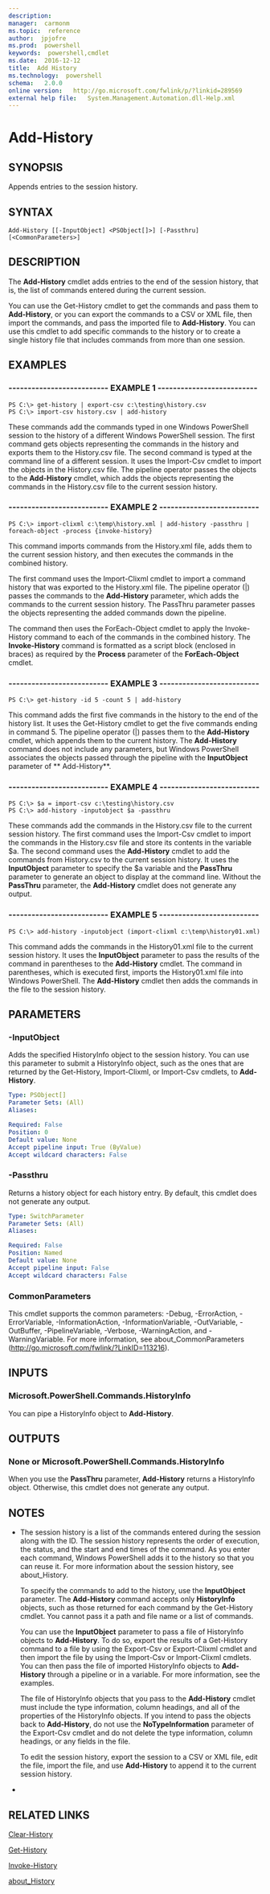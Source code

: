 ```yaml
---
description:  
manager:  carmonm
ms.topic:  reference
author:  jpjofre
ms.prod:  powershell
keywords:  powershell,cmdlet
ms.date:  2016-12-12
title:  Add History
ms.technology:  powershell
schema:   2.0.0
online version:   http://go.microsoft.com/fwlink/p/?linkid=289569
external help file:   System.Management.Automation.dll-Help.xml
---
```



# Add-History

## SYNOPSIS
Appends entries to the session history.

## SYNTAX

```
Add-History [[-InputObject] <PSObject[]>] [-Passthru] [<CommonParameters>]
```

## DESCRIPTION
The **Add-History** cmdlet adds entries to the end of the session history, that is, the list of commands entered during the current session.

You can use the Get-History cmdlet to get the commands and pass them to **Add-History**, or you can export the commands to a CSV or XML file, then import the commands, and pass the imported file to **Add-History**.
You can use this cmdlet to add specific commands to the history or to create a single history file that includes commands from more than one session.

## EXAMPLES

### -------------------------- EXAMPLE 1 --------------------------
```
PS C:\> get-history | export-csv c:\testing\history.csv
PS C:\> import-csv history.csv | add-history
```

These commands add the commands typed in one Windows PowerShell session to the history of a different Windows PowerShell session.
The first command gets objects representing the commands in the history and exports them to the History.csv file.
The second command is typed at the command line of a different session.
It uses the Import-Csv cmdlet to import the objects in the History.csv file.
The pipeline operator passes the objects to the **Add-History** cmdlet, which adds the objects representing the commands in the History.csv file to the current session history.

### -------------------------- EXAMPLE 2 --------------------------
```
PS C:\> import-clixml c:\temp\history.xml | add-history -passthru | foreach-object -process {invoke-history}
```

This command imports commands from the History.xml file, adds them to the current session history, and then executes the commands in the combined history.

The first command uses the Import-Clixml cmdlet to import a command history that was exported to the History.xml file.
The pipeline operator (|) passes the commands to the **Add-History** parameter, which adds the commands to the current session history.
The PassThru parameter passes the objects representing the added commands down the pipeline.

The command then uses the ForEach-Object cmdlet to apply the Invoke-History command to each of the commands in the combined history.
The **Invoke-History** command is formatted as a script block (enclosed in braces) as required by the **Process** parameter of the **ForEach-Object** cmdlet.

### -------------------------- EXAMPLE 3 --------------------------
```
PS C:\> get-history -id 5 -count 5 | add-history
```

This command adds the first five commands in the history to the end of the history list.
It uses the Get-History cmdlet to get the five commands ending in command 5.
The pipeline operator (|) passes them to the **Add-History** cmdlet, which appends them to the current history.
The **Add-History** command does not include any parameters, but Windows PowerShell associates the objects passed through the pipeline with the **InputObject** parameter of ** Add-History**.

### -------------------------- EXAMPLE 4 --------------------------
```
PS C:\> $a = import-csv c:\testing\history.csv
PS C:\> add-history -inputobject $a -passthru
```

These commands add the commands in the History.csv file to the current session history.
The first command uses the Import-Csv cmdlet to import the commands in the History.csv file and store its contents in the variable $a.
The second command uses the **Add-History** cmdlet to add the commands from History.csv to the current session history.
It uses the **InputObject** parameter to specify the $a variable and the **PassThru** parameter to generate an object to display at the command line.
Without the **PassThru** parameter, the **Add-History** cmdlet does not generate any output.

### -------------------------- EXAMPLE 5 --------------------------
```
PS C:\> add-history -inputobject (import-clixml c:\temp\history01.xml)
```

This command adds the commands in the History01.xml file to the current session history.
It uses the **InputObject** parameter to pass the results of the command in parentheses to the **Add-History** cmdlet.
The command in parentheses, which is executed first, imports the History01.xml file into Windows PowerShell.
The **Add-History** cmdlet then adds the commands in the file to the session history.

## PARAMETERS

### -InputObject
Adds the specified HistoryInfo object to the session history.
You can use this parameter to submit a HistoryInfo object, such as the ones that are returned by the Get-History, Import-Clixml, or Import-Csv cmdlets, to **Add-History**.

```yaml
Type: PSObject[]
Parameter Sets: (All)
Aliases: 

Required: False
Position: 0
Default value: None
Accept pipeline input: True (ByValue)
Accept wildcard characters: False
```

### -Passthru
Returns a history object for each history entry.
By default, this cmdlet does not generate any output.

```yaml
Type: SwitchParameter
Parameter Sets: (All)
Aliases: 

Required: False
Position: Named
Default value: None
Accept pipeline input: False
Accept wildcard characters: False
```

### CommonParameters
This cmdlet supports the common parameters: -Debug, -ErrorAction, -ErrorVariable, -InformationAction, -InformationVariable, -OutVariable, -OutBuffer, -PipelineVariable, -Verbose, -WarningAction, and -WarningVariable. For more information, see about_CommonParameters (http://go.microsoft.com/fwlink/?LinkID=113216).

## INPUTS

### Microsoft.PowerShell.Commands.HistoryInfo
You can pipe a HistoryInfo object to **Add-History**.

## OUTPUTS

### None or Microsoft.PowerShell.Commands.HistoryInfo
When you use the **PassThru** parameter, **Add-History** returns a HistoryInfo object.
Otherwise, this cmdlet does not generate any output.

## NOTES
* The session history is a list of the commands entered during the session along with the ID. The session history represents the order of execution, the status, and the start and end times of the command. As you enter each command, Windows PowerShell adds it to the history so that you can reuse it.  For more information about the session history, see about_History.

  To specify the commands to add to the history, use the **InputObject** parameter.
The **Add-History** command accepts only **HistoryInfo** objects, such as those returned for each command by the Get-History cmdlet.
You cannot pass it a path and file name or a list of commands.

  You can use the **InputObject** parameter to pass a file of HistoryInfo objects to **Add-History**.
To do so, export the results of a Get-History command to a file by using the Export-Csv or Export-Clixml cmdlet and then import the file by using the Import-Csv or Import-Clixml cmdlets.
You can then pass the file of imported HistoryInfo objects to **Add-History** through a pipeline or in a variable.
For more information, see the examples.

  The file of HistoryInfo objects that you pass to the **Add-History** cmdlet must include the type information, column headings, and all of the properties of the HistoryInfo objects.
If you intend to pass the objects back to **Add-History**, do not use the **NoTypeInformation** parameter of the Export-Csv cmdlet and do not delete the type information, column headings, or any fields in the file.

  To edit the session history, export the session to a CSV or XML file, edit the file, import the file, and use **Add-History** to append it to the current session history.

*

## RELATED LINKS

[Clear-History](Clear-History.md)

[Get-History](Get-History.md)

[Invoke-History](Invoke-History.md)

[about_History](About/about_History.md)

